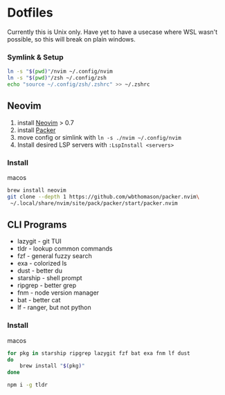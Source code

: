 # Dotfiles

Currently this is Unix only. Have yet to have a usecase where WSL wasn't possible, so this will break on plain windows.

### Symlink & Setup
```bash
ln -s "$(pwd)"/nvim ~/.config/nvim
ln -s "$(pwd)"/zsh ~/.config/zsh
echo "source ~/.config/zsh/.zshrc" >> ~/.zshrc
```

## Neovim

1. install [Neovim](https://github.com/neovim/neovim/wiki/Installing-Neovim) > 0.7
2. install [Packer](https://github.com/wbthomason/packer.nvim#quickstart)
3. move config or simlink with `ln -s ./nvim ~/.config/nvim`
4. Install desired LSP servers with `:LspInstall <servers>`

### Install
macos
```bash
brew install neovim
git clone --depth 1 https://github.com/wbthomason/packer.nvim\
 ~/.local/share/nvim/site/pack/packer/start/packer.nvim
```

## CLI Programs
- lazygit - git TUI
- tldr - lookup common commands
- fzf - general fuzzy search
- exa - colorized ls
- dust - better du
- starship - shell prompt
- ripgrep - better grep
- fnm - node version manager
- bat - better cat
- lf - ranger, but not python

### Install
macos
```bash
for pkg in starship ripgrep lazygit fzf bat exa fnm lf dust
do
	brew install "$(pkg)"
done

npm i -g tldr
```
